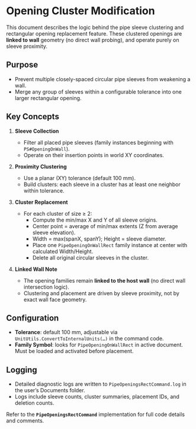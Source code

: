 # Opening Cluster Modification

This document describes the logic behind the pipe sleeve clustering and rectangular opening replacement feature. These clustered openings are **linked to wall** geometry (no direct wall probing), and operate purely on sleeve proximity.

## Purpose
- Prevent multiple closely-spaced circular pipe sleeves from weakening a wall.
- Merge any group of sleeves within a configurable tolerance into one larger rectangular opening.

## Key Concepts
1. **Sleeve Collection**  
   - Filter all placed pipe sleeves (family instances beginning with `PS#OpeningOnWall`).
   - Operate on their insertion points in world XY coordinates.

2. **Proximity Clustering**  
   - Use a planar (XY) tolerance (default 100 mm).  
   - Build clusters: each sleeve in a cluster has at least one neighbor within tolerance.

3. **Cluster Replacement**  
   - For each cluster of size ≥ 2:
     - Compute the min/max X and Y of all sleeve origins.
     - Center point = average of min/max extents (Z from average sleeve elevation).
     - Width = max(spanX, spanY); Height = sleeve diameter.
     - Place one `PipeOpeningOnWallRect` family instance at center with calculated Width/Height.
     - Delete all original circular sleeves in the cluster.

4. **Linked Wall Note**  
   - The opening families remain **linked to the host wall** (no direct wall intersection logic).
   - Clustering and placement are driven by sleeve proximity, not by exact wall face geometry.

## Configuration
- **Tolerance**: default 100 mm, adjustable via `UnitUtils.ConvertToInternalUnits(…)` in the command code.
- **Family Symbol**: looks for `PipeOpeningOnWallRect` in active document. Must be loaded and activated before placement.

## Logging
- Detailed diagnostic logs are written to `PipeOpeningsRectCommand.log` in the user’s Documents folder.
- Logs include sleeve counts, cluster summaries, placement IDs, and deletion counts.

Refer to the **`PipeOpeningsRectCommand`** implementation for full code details and comments.
